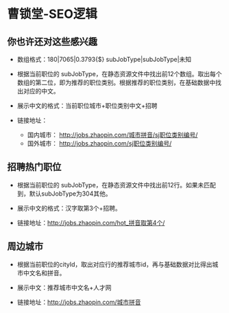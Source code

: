 # 曹锁堂-SEO逻辑

## 你也许还对这些感兴趣

- 数组格式：180|7065|0.3793{$}      subJobType|subJobType|未知

- 根据当前职位的 subJobType，在静态资源文件中找出前12个数组。取出每个数组的第二位，即为推荐的职位类别。根据推荐的职位类别，在基础数据中找出对应的中文。

- 展示中文的格式：当前职位城市+职位类别中文+招聘

- 链接地址：
  - 国内城市： http://jobs.zhaopin.com/城市拼音/sj职位类别编号/
  - 国外城市： http://jobs.zhaopin.com/sj职位类别编号/



## 招聘热门职位

- 根据当前职位的 subJobType，在静态资源文件中找出前12行。如果未匹配到，默认subJobType为304其他。

- 展示中文的格式：汉字取第3个+招聘。

- 链接地址：http://jobs.zhaopin.com/hot_拼音取第4个/



## 周边城市

- 根据当前职位的cityId，取出对应行的推荐城市id，再与基础数据对比得出城市中文名和拼音。

- 展示中文：推荐城市中文名+人才网
- 链接地址：http://jobs.zhaopin.com/城市拼音